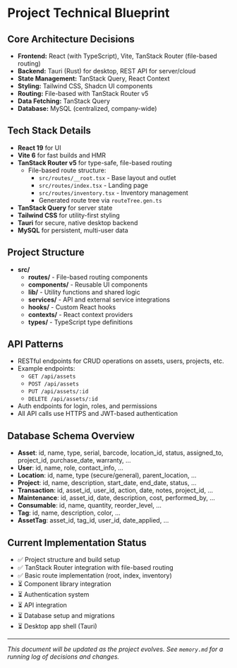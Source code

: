 # Project Technical Blueprint

## Core Architecture Decisions
- **Frontend:** React (with TypeScript), Vite, TanStack Router (file-based routing)
- **Backend:** Tauri (Rust) for desktop, REST API for server/cloud
- **State Management:** TanStack Query, React Context
- **Styling:** Tailwind CSS, Shadcn UI components
- **Routing:** File-based with TanStack Router v5
- **Data Fetching:** TanStack Query
- **Database:** MySQL (centralized, company-wide)

## Tech Stack Details
- **React 19** for UI
- **Vite 6** for fast builds and HMR
- **TanStack Router v5** for type-safe, file-based routing
  - File-based route structure:
    - `src/routes/__root.tsx` - Base layout and outlet
    - `src/routes/index.tsx` - Landing page
    - `src/routes/inventory.tsx` - Inventory management
    - Generated route tree via `routeTree.gen.ts`
- **TanStack Query** for server state
- **Tailwind CSS** for utility-first styling
- **Tauri** for secure, native desktop backend
- **MySQL** for persistent, multi-user data

## Project Structure
- **src/**
  - **routes/** - File-based routing components
  - **components/** - Reusable UI components
  - **lib/** - Utility functions and shared logic
  - **services/** - API and external service integrations
  - **hooks/** - Custom React hooks
  - **contexts/** - React context providers
  - **types/** - TypeScript type definitions

## API Patterns
- RESTful endpoints for CRUD operations on assets, users, projects, etc.
- Example endpoints:
  - `GET /api/assets`
  - `POST /api/assets`
  - `PUT /api/assets/:id`
  - `DELETE /api/assets/:id`
- Auth endpoints for login, roles, and permissions
- All API calls use HTTPS and JWT-based authentication

## Database Schema Overview
- **Asset**: id, name, type, serial, barcode, location_id, status, assigned_to, project_id, purchase_date, warranty, ...
- **User**: id, name, role, contact_info, ...
- **Location**: id, name, type (secure/general), parent_location, ...
- **Project**: id, name, description, start_date, end_date, status, ...
- **Transaction**: id, asset_id, user_id, action, date, notes, project_id, ...
- **Maintenance**: id, asset_id, date, description, cost, performed_by, ...
- **Consumable**: id, name, quantity, reorder_level, ...
- **Tag**: id, name, description, color, ...
- **AssetTag**: asset_id, tag_id, user_id, date_applied, ...

## Current Implementation Status
- ✅ Project structure and build setup
- ✅ TanStack Router integration with file-based routing
- ✅ Basic route implementation (root, index, inventory)
- ⏳ Component library integration
- ⏳ Authentication system
- ⏳ API integration
- ⏳ Database setup and migrations
- ⏳ Desktop app shell (Tauri)

---

_This document will be updated as the project evolves. See `memory.md` for a running log of decisions and changes._ 